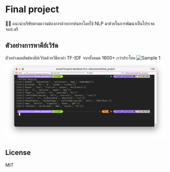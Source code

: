 # Final project

🧑‍💻 แนะนำบริษัทตามความต้องการด้วยการค้นหาโดยใช้ NLP มาช่วยในการพัฒนาเป็นโปรเจคจบป.ตรี

## ตัวอย่างการหาคีย์เวิร์ด

ตัวอย่างผลลัพธ์หาคีย์เวิร์ดด้วยวิธีหาค่า TF-IDF จากทั้งหมด 1600+ กว่าประโยค
![Sample 1](https://img.shields.io/badge/Sample-1-red)
![sample1_img](./screenshort/sample_tfidf.png)

## License

MIT
